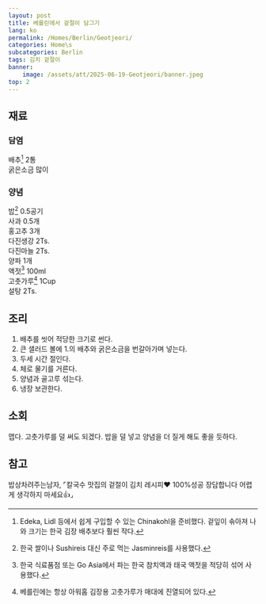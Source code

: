 ```yaml
---
layout: post
title: 베를린에서 겉절이 담그기
lang: ko
permalink: /Homes/Berlin/Geotjeori/
categories: Home\s
subcategories: Berlin
tags: 김치 겉절이
banner:
    image: /assets/att/2025-06-19-Geotjeori/banner.jpeg
top: 2
---
```


## 재료
### 담염
배추[^1] 2통  
굵은소금 많이

### 양념
밥[^2] 0.5공기  
사과 0.5개  
홍고추 3개  
다진생강 2Ts.   
다진마늘 2Ts.  
양파 1개  
액젓[^3] 100ml  
고춧가루[^4] 1Cup  
설탕 2Ts.

## 조리
1. 배추를 씻어 적당한 크기로 썬다.  
2. 큰 샐러드 볼에 1.의 배추와 굵은소금을 번갈아가며 넣는다.  
3. 두세 시간 절인다.  
4. 체로 물기를 거른다.  
5. 양념과 골고루 섞는다.  
6. 냉장 보관한다.  

## 소회
맵다. 고춧가루를 덜 써도 되겠다. 밥을 덜 넣고 양념을 더 질게 해도 좋을 듯하다.

## 참고
밥상차려주는남자, ⌜칼국수 맛집의 겉절이 김치 레시피❤️ 100%성공 장담합니다 어렵게 생각하지 마세요👍⌟ [<i class="fa fa-person-walking-arrow-right"></i>](https://www.youtube.com/watch?v=3ia7ukM-ooc)

[^1]: Edeka, Lidl 등에서 쉽게 구입할 수 있는 Chinakohl을 준비했다. 겉잎이 솎아져 나와 크기는 한국 김장 배추보다 훨씬 작다.
[^2]: 한국 쌀이나 Sushireis 대신 주로 먹는 Jasminreis를 사용했다.
[^3]: 한국 식료품점 또는 Go Asia에서 파는 한국 참치액과 태국 액젓을 적당히 섞어 사용했다.
[^4]: 베를린에는 항상 아워홈 김장용 고춧가루가 매대에 진열되어 있다.
